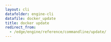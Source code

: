 ```yaml
---
layout: cli
datafolder: engine-cli
datafile: docker_update
title: docker update
redirect_from:
  - /edge/engine/reference/commandline/update/
---
```

<!--
This page is automatically generated from Docker's source code. If you want to
suggest a change to the text that appears here, open a ticket or pull request
in the source repository on GitHub:

https://github.com/docker/cli
-->

